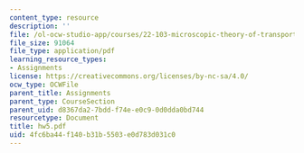 ```yaml
---
content_type: resource
description: ''
file: /ol-ocw-studio-app/courses/22-103-microscopic-theory-of-transport-fall-2003/4fc6ba44f140b31b5503e0d783d031c0_hw5.pdf
file_size: 91064
file_type: application/pdf
learning_resource_types:
- Assignments
license: https://creativecommons.org/licenses/by-nc-sa/4.0/
ocw_type: OCWFile
parent_title: Assignments
parent_type: CourseSection
parent_uid: d8367da2-7bdd-f74e-e0c9-0d0dda0bd744
resourcetype: Document
title: hw5.pdf
uid: 4fc6ba44-f140-b31b-5503-e0d783d031c0
---
```

